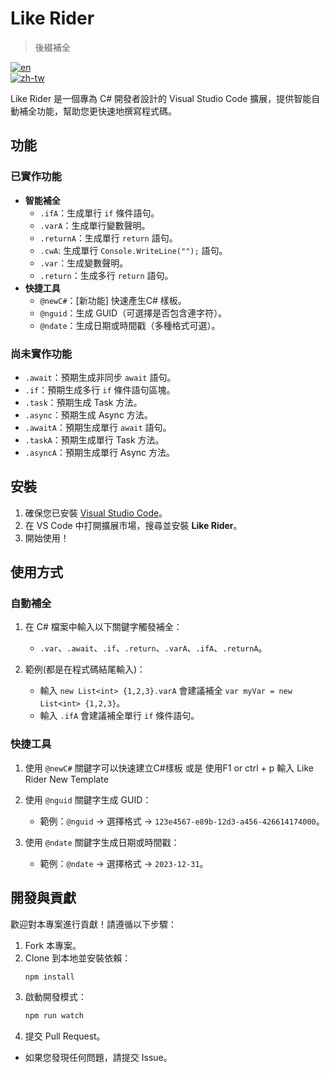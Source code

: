 # Like Rider
> 後綴補全

[![en](https://img.shields.io/badge/lang-en-red.svg)](README.md)  
[![zh-tw](https://img.shields.io/badge/lang-zh--tw-blue.svg)](README.zh-tw.md)

Like Rider 是一個專為 C# 開發者設計的 Visual Studio Code 擴展，提供智能自動補全功能，幫助您更快速地撰寫程式碼。

## 功能

### 已實作功能

- **智能補全**
  - `.ifA`：生成單行 `if` 條件語句。
  - `.varA`：生成單行變數聲明。
  - `.returnA`：生成單行 `return` 語句。
  - `.cwA`: 生成單行 `Console.WriteLine("");` 語句。
  - `.var`：生成變數聲明。
  - `.return`：生成多行 `return` 語句。 
- **快捷工具**
  - `@newC#`：[新功能] 快速產生C# 樣板。
  - `@nguid`：生成 GUID（可選擇是否包含連字符）。
  - `@ndate`：生成日期或時間戳（多種格式可選）。
  

### 尚未實作功能

- `.await`：預期生成非同步 `await` 語句。
- `.if`：預期生成多行 `if` 條件語句區塊。
- `.task`：預期生成 Task 方法。
- `.async`：預期生成 Async 方法。
- `.awaitA`：預期生成單行 `await` 語句。
- `.taskA`：預期生成單行 Task 方法。
- `.asyncA`：預期生成單行 Async 方法。


## 安裝

1. 確保您已安裝 [Visual Studio Code](https://code.visualstudio.com/)。
2. 在 VS Code 中打開擴展市場，搜尋並安裝 **Like Rider**。
3. 開始使用！

## 使用方式

### 自動補全

1. 在 C# 檔案中輸入以下關鍵字觸發補全：
   - `.var`、`.await`、`.if`、`.return`、`.varA`、`.ifA`、`.returnA`。

2. 範例(都是在程式碼結尾輸入)：
   - 輸入 `new List<int> {1,2,3}.varA` 會建議補全 `var myVar = new List<int> {1,2,3}`。
   - 輸入 `.ifA` 會建議補全單行 `if` 條件語句。

### 快捷工具

1. 使用 `@newC#` 關鍵字可以快速建立C#樣板 或是 使用F1 or ctrl + p 輸入 Like Rider New Template

2. 使用 `@nguid` 關鍵字生成 GUID：
   - 範例：`@nguid` → 選擇格式 → `123e4567-e89b-12d3-a456-426614174000`。

3. 使用 `@ndate` 關鍵字生成日期或時間戳：
   - 範例：`@ndate` → 選擇格式 → `2023-12-31`。
   
## 開發與貢獻

歡迎對本專案進行貢獻！請遵循以下步驟：

1. Fork 本專案。
2. Clone 到本地並安裝依賴：
   ```bash
   npm install
   ```
3. 啟動開發模式：
   ```bash
   npm run watch
   ```
4. 提交 Pull Request。

- 如果您發現任何問題，請提交 Issue。

